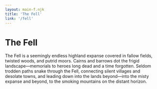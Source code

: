 ```yaml
---
layout: main-f.njk
title: 'The Fell'
link: '/fell'
---
```


# The Fell

The Fell is a seemingly endless highland expanse covered in fallow fields, twisted woods, and putrid moors. Cairns and barrows dot the frigid landscape—memorials to heroes long dead and a time forgotten. Seldom trodden paths snake through the Fell, connecting silent villages and desolate towns, and leading down into the lands beyond—into the misty expanse and beyond, to the smoking mountains on the distant horizon.
